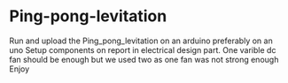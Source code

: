 # Ping-pong-levitation
Run and upload the Ping_pong_levitation on an arduino preferably on an uno
Setup components on report in electrical design part.
One varible dc fan should be enough but we used two as one fan was not strong enough
Enjoy
